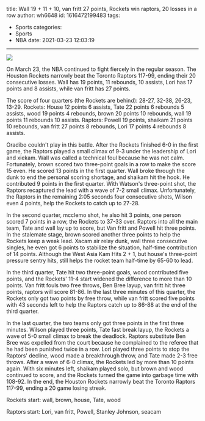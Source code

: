 title: Wall 19 + 11 + 10, van fritt 27 points, Rockets win raptors, 20 losses in a row
author: wh6648
id: 1616472199483
tags: 
- Sports
categories: 
- Sports
- NBA
date: 2021-03-23 12:03:19
---
![](https://p1.itc.cn/images01/20210323/ec8a247bc47c4c80a3db15ba88622018.png)


On March 23, the NBA continued to fight fiercely in the regular season. The Houston Rockets narrowly beat the Toronto Raptors 117-99, ending their 20 consecutive losses. Wall has 19 points, 11 rebounds, 10 assists, Lori has 17 points and 8 assists, while van fritt has 27 points.

The score of four quarters (the Rockets are behind): 28-27, 32-38, 26-23, 13-29. Rockets: House 12 points 6 assists, Tate 22 points 6 rebounds 5 assists, wood 19 points 4 rebounds, brown 20 points 10 rebounds, wall 19 points 11 rebounds 10 assists. Raptors: Powell 19 points, shaikam 21 points 10 rebounds, van fritt 27 points 8 rebounds, Lori 17 points 4 rebounds 8 assists.

Oradibo couldn't play in this battle. After the Rockets finished 6-0 in the first game, the Raptors played a small climax of 9-3 under the leadership of Lori and xiekam. Wall was called a technical foul because he was not calm. Fortunately, brown scored two three-point goals in a row to make the score 15 even. He scored 13 points in the first quarter. Wall broke through the dunk to end the personal scoring shortage, and shaikam hit the hook. He contributed 9 points in the first quarter. With Watson's three-point shot, the Raptors recaptured the lead with a wave of 7-2 small climax. Unfortunately, the Raptors in the remaining 2:05 seconds four consecutive shots, Wilson even 4 points, help the Rockets to catch up to 27-28.

In the second quarter, mcclemo shot, he also hit 3 points, one person scored 7 points in a row, the Rockets to 37-33 over. Raptors into all the main team, Tate and wall lay up to score, but Van fritt and Powell hit three points. In the stalemate stage, brown scored another three points to help the Rockets keep a weak lead. Xacam air relay dunk, wall three consecutive singles, he even got 6 points to stabilize the situation, half-time contribution of 14 points. Although the West Asia Kam Hits 2 + 1, but house's three-point pressure sentry hits, still helps the rocket team half-time by 65-60 to lead.

In the third quarter, Tate hit two three-point goals, wood contributed five points, and the Rockets' 11-4 start widened the difference to more than 10 points. Van fritt fouls two free throws, Ben Bree layup, van fritt hit three points, raptors will score 81-86. In the last three minutes of this quarter, the Rockets only got two points by free throw, while van fritt scored five points with 43 seconds left to help the Raptors catch up to 86-88 at the end of the third quarter.

In the last quarter, the two teams only got three points in the first three minutes. Wilson played three points, Tate fast break layup, the Rockets a wave of 5-0 small climax to break the deadlock. Raptors substitute Ben Bree was expelled from the court because he complained to the referee that he had been punished twice in a row. Lori played three points to stop the Raptors' decline, wood made a breakthrough throw, and Tate made 2-3 free throws. After a wave of 6-0 climax, the Rockets led by more than 10 points again. With six minutes left, shaikam played solo, but brown and wood continued to score, and the Rockets turned the game into garbage time with 108-92. In the end, the Houston Rockets narrowly beat the Toronto Raptors 117-99, ending a 20 game losing streak.

Rockets start: wall, brown, house, Tate, wood

Raptors start: Lori, van fritt, Powell, Stanley Johnson, seacam

